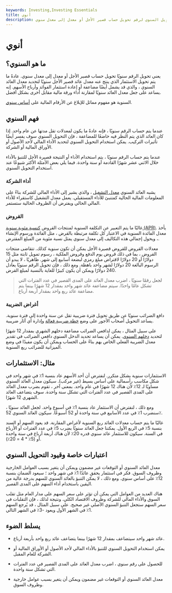 ```yaml
---
keywords: Investing,Investing Essentials
title: أنوي
description: يعني التحويل السنوي لرقم تحويل حساب قصير الأجل أو معدل إلى معدل سنوي.
---
```


# أنوي
## ما هو السنوي؟

يعني تحويل الرقم سنويًا تحويل حساب قصير الأجل أو معدل إلى معدل سنوي. عادةً ما يتم تحويل الاستثمار الذي ينتج عنه معدل عائد قصير الأجل سنويًا لتحديد معدل العائد السنوي ، والذي قد يشمل أيضًا مضاعفة أو إعادة استثمار الفوائد وأرباح الأسهم. إنه يساعد على جعل معدل العائد سنويًا لمقارنة أداء ورقة مالية مقابل أخرى بشكل أفضل.

السنوية هو مفهوم مماثل للإبلاغ عن الأرقام المالية على [أساس سنوي](/annual-basis).

## فهم السنوي

عندما يتم حساب الرقم سنويًا ، فإنه عادةً ما يكون لمعدلات تقل مدتها عن عام واحد. إذا كان العائد الذي يتم النظر فيه خاضعًا للمضاعفة ، فإن التحويل السنوي سوف يفسر أيضًا تأثيرات التركيب. يمكن استخدام التحويل السنوي لتحديد الأداء المالي لأحد الأصول أو الأوراق المالية أو الشركة.

عندما يتم حساب الرقم سنويًا ، يتم استخدام الأداء أو النتيجة قصيرة الأجل للتنبؤ بالأداء خلال الاثني عشر شهرًا القادمة أو سنة واحدة. فيما يلي بعض الأمثلة الأكثر شيوعًا عند استخدام التحويل السنوي.

### أداء الشركة

يشبه العائد السنوي [معدل التشغيل](/runrate) ، والذي يشير إلى الأداء المالي للشركة بناءً على المعلومات المالية الحالية كمتنبئ للأداء المستقبلي. يعمل معدل التشغيل كاستقراء للأداء المالي الحالي ويفترض أن الظروف الحالية ستستمر.

### القروض

غالبًا ما يتم التعبير عن التكلفة السنوية لمنتجات القروض [كنسبة مئوية سنوية (APR)](/apr). يأخذ معدل الفائدة السنوية في الاعتبار كل تكلفة مرتبطة بالقرض ، مثل الفائدة ورسوم الإنشاء ، ويحول إجمالي هذه التكاليف إلى معدل سنوي يمثل نسبة مئوية من المبلغ المقترض.

معدلات القروض للقروض قصيرة الأجل يمكن أن تكون سنوية كذلك. تتقاضى منتجات القروض ، بما في ذلك قروض يوم الدفع وقروض الملكية ، رسوم تمويل ثابتة مثل 15 دولارًا أو 20 دولارًا لاقتراض مبلغ رمزي لبضعة أسابيع إلى شهر. ظاهريًا ، لا يبدو أن الرسوم البالغة 20 دولارًا لشهر واحد باهظة. ومع ذلك ، فإن تحويل الرقم سنويًا يعادل 240 دولارًا ويمكن أن يكون كبيرًا للغاية بالنسبة لمبلغ القرض.

> لجعل رقمًا سنويًا ، اضرب معدل العائد على المدى القصير في عدد الفترات التي تشكل عامًا واحدًا. سيتم مضاعفة عائد شهر واحد بمقدار 12 شهرًا بينما يتم مضاعفة عائد ربع واحد بمقدار أربعة أرباع.

>

### أغراض الضريبة

دافع الضرائب سنويًا عن طريق تحويل فترة ضريبية تقل عن سنة واحدة إلى فترة سنوية. يساعد التحويل أصحاب الأجور على وضع [خطة ضريبية فعالة](/tax-planning) وإدارة أي آثار ضريبية.

على سبيل المثال ، يمكن لدافعي الضرائب مضاعفة دخلهم الشهري بمقدار 12 شهرًا لتحديد [دخلهم السنوي](/annualized-income). يمكن أن يساعد تحديد الدخل السنوي دافعي الضرائب في تقدير معدل الضريبة الفعلي الخاص بهم بناءً على الحساب ويمكن أن يكون مفيدًا في وضع الميزانية للضرائب ربع السنوية.

## مثال: الاستثمارات

الاستثمارات سنوية بشكل متكرر. لنفترض أن أحد الأسهم عاد بنسبة 1٪ في شهر واحد في شكل مكاسب رأسمالية على أساس بسيط (غير مركب). سيكون معدل العائد السنوي مساويًا لـ 12٪ لأن هناك 12 شهرًا في عام واحد. بمعنى آخر ، تقوم بضرب معدل العائد على المدى القصير في عدد الفترات التي تشكل سنة واحدة. سوف يتضاعف العائد الشهري 12 شهرًا.

ومع ذلك ، لنفترض أن الاستثمار عاد بنسبة 1٪ في أسبوع واحد. لجعل العائد سنويًا ، سنضرب 1٪ في عدد الأسابيع في سنة واحدة أو 52 أسبوعًا. سيكون العائد السنوي 52٪.

غالبًا ما يتم حساب معدلات العائد ربع السنوية لأغراض المقارنة. قد يعود السهم أو السند بنسبة 5٪ في الربع الأول. يمكننا جعل العائد سنويًا بضرب 5٪ في عدد الفترات أو الأرباع في السنة. سيكون للاستثمار عائد سنوي قدره 20٪ لأن هناك أربعة أرباع في سنة واحدة أو (5٪ * 4 = 20٪).

## اعتبارات خاصة وقيود التحويل السنوي

معدل العائد السنوي أو التوقعات غير مضمون ويمكن أن يتغير بسبب العوامل الخارجية وظروف السوق. فكر في استثمار يحقق عائدًا 1٪ في شهر واحد ؛ سيعود الضمان بنسبة 12٪ على أساس سنوي. ومع ذلك ، لا يمكن التنبؤ بالعائد السنوي للسهم بدرجة عالية من اليقين باستخدام أداء السهم على المدى القصير.

هناك العديد من العوامل التي يمكن أن تؤثر على سعر السهم على مدار العام مثل تقلب السوق والأداء المالي للشركة وظروف الاقتصاد الكلي. ونتيجة لذلك ، فإن التقلبات في سعر السهم ستجعل التنبؤ السنوي الأصلي غير صحيح. على سبيل المثال ، قد يُرجع السهم 1٪ في الشهر الأول ويعود -3٪ في الشهر التالي.

## يسلط الضوء

- عائد شهر واحد سيتضاعف بمقدار 12 شهرًا بينما يتضاعف عائد ربع واحد بأربعة أرباع.

- يمكن استخدام التحويل السنوي للتنبؤ بالأداء المالي لأحد الأصول أو الأوراق المالية أو الشركة للعام المقبل.

- للحصول على رقم سنوي ، اضرب معدل العائد على المدى القصير في عدد الفترات التي تشكل سنة واحدة.

- معدل العائد السنوي أو التوقعات غير مضمون ويمكن أن يتغير بسبب عوامل خارجية وظروف السوق.

